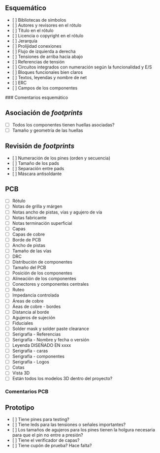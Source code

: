 <!-- Borrar las secciones que no sean útiles -->

## Esquemático

- [ ] Bibliotecas de símbolos
- [ ] Autores y revisores en el rótulo
- [ ] Título en el rótulo
- [ ] Licencia o copyright en el rótulo
- [ ] Jerarquía
- [ ] Prolijidad conexiones
- [ ] Flujo de izquierda a derecha
- [ ] Tensiones de arriba hacia abajo
- [ ] Referencias de tensión
- [ ] Circuitos integrados con numeración según la funcionalidad y E/S
- [ ] Bloques funcionales bien claros
- [ ] Textos,  leyendas y nombre de net
- [ ] ERC
- [ ] Campos de los componentes

### Comentarios esquemático
<!-- Agregar cualquier comentario que pueda ser importante -->

## Asociación de _footprints_

- [ ] Todos los componentes tienen  huellas asociadas?
- [ ] Tamaño y geometría de las huellas

## Revisión de _footprints_

- [ ] Numeración de los pines (orden y secuencia)
- [ ] Tamaño de los pads
- [ ] Separación entre pads
- [ ] Máscara antisoldante

## PCB
- [ ] Rótulo
- [ ] Notas de grilla y márgen
- [ ] Notas ancho de pistas, vías y agujero de vía
- [ ] Notas fabricante
- [ ] Notas terminación superficial
- [ ] Capas
- [ ] Capas de cobre
- [ ] Borde de PCB
- [ ] Ancho de pistas
- [ ] Tamaño de las vías
- [ ] DRC
- [ ] Distribución de componentes
- [ ] Tamaño del PCB
- [ ] Posición de los componentes
- [ ] Alineación de los componentes
- [ ] Conectores y componentes centrales
- [ ] Ruteo
- [ ] Impedancia controlada
- [ ] Áreas de cobre
- [ ] Áeas de cobre - bordes
- [ ] Distancia al borde
- [ ] Agujeros de sujeción
- [ ] Fiduciales
- [ ] Solder mask y solder paste clearance
- [ ] Serigrafía - Referencias
- [ ] Serigrafía - Nombre y fecha o versión
- [ ] Leyenda DISEÑADO EN xxxx
- [ ] Serigrafía - caras
- [ ] Serigrafía - componentes
- [ ] Serigrafía - Logos
- [ ] Cotas
- [ ] Vista 3D
- [ ] Están todos los modelos 3D dentro del proyecto?

### Comentarios PCB
<!-- Agregar cualquier comentario que pueda ser importante -->

## Prototipo

- [ ] Tiene pines para testing?
- [ ] Tiene leds para las tensiones o señales importantes?
- [ ] Los tamaños de agujeros para los pines tienen la holgura necesaria para que el pin no entre a presión?
- [ ] Tiene el verificador de capas?
- [ ] Tiene cupón de prueba? Hace falta?
